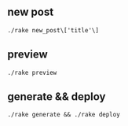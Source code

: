 ## new post

    ./rake new_post\['title'\]

## preview

    ./rake preview

## generate && deploy

    ./rake generate && ./rake deploy
